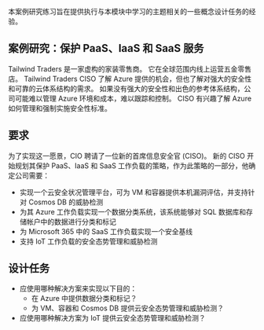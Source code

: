 本案例研究练习旨在提供执行与本模块中学习的主题相关的一些概念设计任务的经验。

## <a name="case-study-securing-paas-iaas-and-saas-services"></a>案例研究：保护 PaaS、IaaS 和 SaaS 服务

Tailwind Traders 是一家虚构的家装零售商。 它在全球范围内线上运营五金零售店。 Tailwind Traders CISO 了解 Azure 提供的机会，但也了解对强大的安全性和可靠的云体系结构的需求。 如果没有强大的安全性和出色的参考体系结构，公司可能难以管理 Azure 环境和成本，难以跟踪和控制。 CISO 有兴趣了解 Azure 如何管理和强制实施安全性标准。

## <a name="requirements"></a>要求

为了实现这一愿景，CIO 聘请了一位新的首席信息安全官 (CISO)。 新的 CISO 开始规划其保护 PaaS、IaaS 和 SaaS 工作负载的策略，作为此策略的一部分，他确定公司需要：

-   实现一个云安全状况管理平台，可为 VM 和容器提供本机漏洞评估，并支持针对 Cosmos DB 的威胁检测
-   为其 Azure 工作负载实现一个数据分类系统，该系统能够对 SQL 数据库和存储帐户中的数据进行分类和标记
-   为 Microsoft 365 中的 SaaS 工作负载实现一个安全基线
-   支持 IoT 工作负载的安全态势管理和威胁检测

## <a name="design-tasks"></a>设计任务

* 应使用哪种解决方案来实现以下目的：
   - 在 Azure 中提供数据分类和标记？
   - 为 VM、容器和 Cosmos DB 提供云安全态势管理和威胁检测？
* 应使用哪种解决方案为 IoT 提供云安全态势管理和威胁检测？

